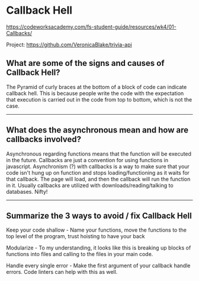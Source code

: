# Callback Hell

https://codeworksacademy.com/fs-student-guide/resources/wk4/01-Callbacks/
<!--Callbacks are "tasks that get dispatched, go off and do something in the background, and then complete successfully or abort due to failure."-->

Project: https://github.com/VeronicaBlake/trivia-api

## What are some of the signs and causes of Callback Hell?

The Pyramid of curly braces at the bottom of a block of code can indicate callback hell. This is because people write the code with the expectation that execution is carried out in the code from top to bottom, which is not the case. 

---

## What does the asynchronous mean and how are callbacks involved?

Asynchronous regarding functions means that the function will be executed in the future. Callbacks are just a convention for using functions in javascript. Asynchronism (?) with callbacks is a way to make sure that your code isn't hung up on function and stops loading/functioning as it waits for that callback. The page will load, and then the callback will run the function in it. Usually callbacks are utilized with downloads/reading/talking to databases. Nifty!

---

## Summarize the 3 ways to avoid / fix Callback Hell

Keep your code shallow - Name your functions, move the functions to the top level of the program, trust hoisting to have your back 

Modularize - To my understanding, it looks like this is breaking up blocks of functions into files and calling to the files in your main code. 

Handle every single error - Make the first argument of your callback handle errors. Code linters can help with this as well.